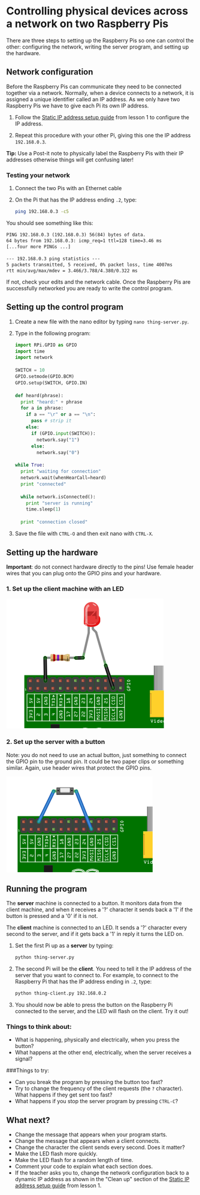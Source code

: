 # Controlling physical devices across a network on two Raspberry Pis

There are three steps to setting up the Raspberry Pis so one can control the other: configuring the network, writing the server program, and setting up the hardware.

## Network configuration

Before the Raspberry Pis can communicate they need to be connected together via a network. Normally, when a device connects to a network, it is assigned a unique identifier called an IP address. As we only have two Raspberry Pis we have to give each Pi its own IP address.

1. Follow the [Static IP address setup guide](/lesson-1/rpi-static-ip-address.md) from lesson 1 to configure the IP address.

1. Repeat this procedure with your other Pi, giving this one the IP address `192.168.0.3`.

**Tip:** Use a Post-it note to physically label the Raspberry Pis with their IP addresses otherwise things will get confusing later!

### Testing your network

1. Connect the two Pis with an Ethernet cable
1. On the Pi that has the IP address ending `.2`, type:

    ```bash
    ping 192.168.0.3 -c5
    ```

You should see something like this:

```
PING 192.168.0.3 (192.168.0.3) 56(84) bytes of data.
64 bytes from 192.168.0.3: icmp_req=1 ttl=128 time=3.46 ms
[...four more PINGs ...]

--- 192.168.0.3 ping statistics ---
5 packets transmitted, 5 received, 0% packet loss, time 4007ms
rtt min/avg/max/mdev = 3.466/3.788/4.380/0.322 ms
```

If not, check your edits and the network cable. Once the Raspberry Pis are successfully networked you are ready to write the control program.

## Setting up the control program

1. Create a new file with the nano editor by typing `nano thing-server.py`.
1. Type in the following program:

    ```python
    import RPi.GPIO as GPIO
    import time
    import network

    SWITCH = 10
    GPIO.setmode(GPIO.BCM)
    GPIO.setup(SWITCH, GPIO.IN)

    def heard(phrase):
      print "heard:" + phrase
      for a in phrase:
        if a == "\r" or a == "\n":
          pass # strip it
        else:
          if (GPIO.input(SWITCH)):
            network.say("1")
          else:
            network.say("0")

    while True:
      print "waiting for connection"
      network.wait(whenHearCall=heard)
      print "connected"

      while network.isConnected():
        print "server is running"  
        time.sleep(1)

      print "connection closed"
     ```

1. Save the file with `CTRL-O` and then exit nano with `CTRL-X`.

## Setting up the hardware

**Important**: do not connect hardware directly to the pins! Use female header wires that you can plug onto the GPIO pins and your hardware.

### 1. Set up the client machine with an LED

![](images/client-led-setup.png)

### 2. Set up the server with a button

Note: you do not need to use an actual button, just something to connect the GPIO pin to the ground pin. It could be two paper clips or something similar. Again, use header wires that protect the GPIO pins.

![](images/server-button-setup.png)

## Running the program

The **server** machine is connected to a button. It monitors data from the client machine, and when it receives a '?' character it sends back a '1' if the button is pressed and a '0' if it is not.

The **client** machine is connected to an LED. It sends a '?' character every second to the server, and if it gets back a '1' in reply it turns the LED on.

1. Set the first Pi up as a **server** by typing:

    ```bash
    python thing-server.py
    ```

1. The second Pi will be the **client**. You need to tell it the IP address of the server that you want to connect to. For example, to connect to the Raspberry Pi that has the IP address ending in `.2`, type:

    ```bash
    python thing-client.py 192.168.0.2
    ```

1. You should now be able to press the button on the Raspberry Pi connected to the server, and the LED will flash on the client. Try it out!

### Things to think about:

- What is happening, physically and electrically, when you press the button?
- What happens at the other end, electrically, when the server receives a signal?

###Things to try:

- Can you break the program by pressing the button too fast?
- Try to change the frequency of the client requests (the `?` character). What happens if they get sent too fast?
- What happens if you stop the server program by pressing `CTRL-C`?

## What next?

- Change the message that appears when your program starts.
- Change the message that appears when a client connects.
- Change the character the client sends every second. Does it matter?
- Make the LED flash more quickly.
- Make the LED flash for a random length of time.
- Comment your code to explain what each section does.
- If the teacher asks you to, change the network configuration back to a dynamic IP address as shown in the "Clean up" section of the [Static IP address setup guide](/lesson-1/rpi-static-ip-address.md) from lesson 1.
